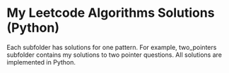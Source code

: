 # My Leetcode Algorithms Solutions (Python)

Each subfolder has solutions for one pattern. For example, two_pointers subfolder contains my solutions to two pointer questions. All solutions are implemented in Python.
